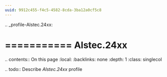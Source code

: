```yaml
---
uuid: 9912c455-f4c5-4582-8cda-3ba12a0cf5c8
---
```

.. _profile-Alstec.24xx:

===========
Alstec.24xx
===========

.. contents:: On this page
    :local:
    :backlinks: none
    :depth: 1
    :class: singlecol

.. todo::
    Describe *Alstec.24xx* profile

